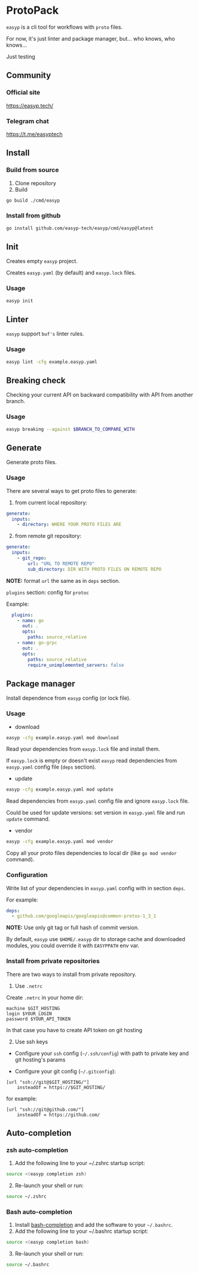 # ProtoPack

`easyp` is a cli tool for workflows with `proto` files.

For now, it's just linter and package manager, but... who knows, who knows...

Just testing

## Community

### Official site

https://easyp.tech/

### Telegram chat

https://t.me/easyptech

## Install

### Build from source

1. Clone repository
2. Build
```bash
go build ./cmd/easyp
```

### Install from github

```bash
go install github.com/easyp-tech/easyp/cmd/easyp@latest
```

## Init

Creates empty `easyp` project.

Creates `easyp.yaml` (by default) and `easyp.lock` files.

### Usage

```bash
easyp init
```

## Linter

`easyp` support `buf's` linter rules.

### Usage

```bash
easyp lint -cfg example.easyp.yaml
```
## Breaking check

Checking your current API on backward compatibility with API from another branch.

### Usage

```bash
easyp breaking --against $BRANCH_TO_COMPARE_WITH
```

## Generate

Generate proto files. 

### Usage

There are several ways to get proto files to generate:
1. from current local repository:
```yaml
generate:
  inputs:
    - directory: WHERE YOUR PROTO FILES ARE
```
2. from remote git repository:
```yaml
generate:
  inputs:
    - git_repo:
        url: "URL TO REMOTE REPO"
        sub_directory: DIR WITH PROTO FILES ON REMOTE REPO
```
**NOTE:** format `url` the same as in `deps` section.

`plugins` section: config for `protoc`

Example:
```yaml
  plugins:
    - name: go
      out: .
      opts:
        paths: source_relative
    - name: go-grpc
      out: .
      opts:
        paths: source_relative
        require_unimplemented_servers: false
```

## Package manager

Install dependence from `easyp` config (or lock file).

### Usage

* download

```bash
easyp -cfg example.easyp.yaml mod download
```

Read your dependencies from `easyp.lock` file and install them.


If `easyp.lock` is empty or doesn't exist `easyp` read dependencies from `easyp.yaml` config file (`deps` section).

* update
```bash
easyp -cfg example.easyp.yaml mod update
```

Read dependencies from `easyp.yaml` config file and ignore `easyp.lock` file.

Could be used for update versions: set version in `easyp.yaml` file and run `update` command.

* vendor
```bash
easyp -cfg example.easyp.yaml mod vendor
```

Copy all your proto files dependencies to local dir (like `go mod vendor` command).


### Configuration

Write list of your dependencies in `easyp.yaml` config with in section `deps`.

For example:

```yaml
deps:
  - github.com/googleapis/googleapis@common-protos-1_3_1
```

**NOTE:** Use only git tag or full hash of commit version.

By default, `easyp` use `$HOME/.easyp` dir to storage cache and downloaded modules, you could override it with `EASYPPATH` env var.

### Install from private repositories

There are two ways to install from private repository.

1. Use `.netrc`

Create `.netrc` in your home dir:
```
machine $GIT_HOSTING
login $YOUR_LOGIN
password $YOUR_API_TOKEN
```

In that case you have to create API token on git hosting

2. Use ssh keys

* Configure your `ssh` config (`~/.ssh/config`) with path to private key and git hosting's params

* Configure your git config (`~/.gitconfig`):
```
[url "ssh://git@$GIT_HOSTING/"]
    insteadOf = https://$GIT_HOSTING/
```

for example:
```
[url "ssh://git@github.com/"]
    insteadOf = https://github.com/
```

## Auto-completion

### zsh auto-completion

1. Add the following line to your ~/.zshrc startup script:

```bash
source <(easyp completion zsh)
```

2. Re-launch your shell or run:

```bash
source ~/.zshrc
```

### Bash auto-completion

1. Install [bash-completion](https://github.com/scop/bash-completion#installation) and add the software to your `~/.bashrc`.
2. Add the following line to your ~/.bashrc startup script:

```bash
source <(easyp completion bash)
```

3. Re-launch your shell or run:

```bash
source ~/.bashrc
```
